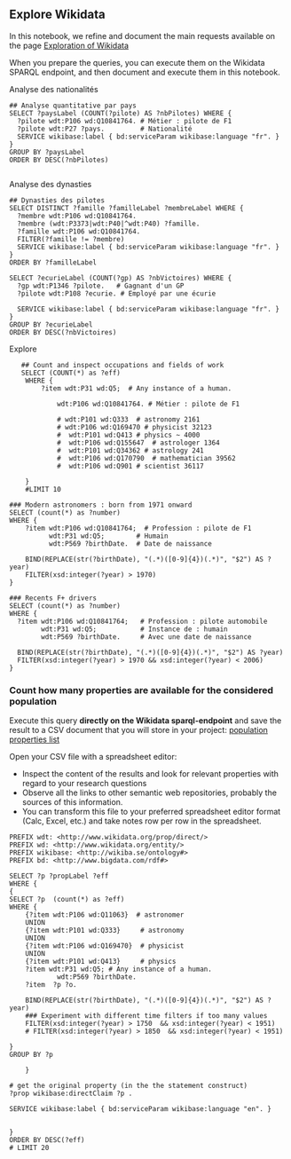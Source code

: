 ## Explore Wikidata

In this notebook, we refine and document the main requests available on the page [Exploration of Wikidata](../documentation/wikidata/Wikidata-exploration.md) 


When you prepare the queries, you can execute them on the Wikidata SPARQL endpoint, and then document and execute them in this notebook.

Analyse des nationalités
```sparql
## Analyse quantitative par pays
SELECT ?paysLabel (COUNT(?pilote) AS ?nbPilotes) WHERE {
  ?pilote wdt:P106 wd:Q10841764. # Métier : pilote de F1
  ?pilote wdt:P27 ?pays.         # Nationalité
  SERVICE wikibase:label { bd:serviceParam wikibase:language "fr". }
}
GROUP BY ?paysLabel
ORDER BY DESC(?nbPilotes)


```
Analyse des dynasties 

```sparql
## Dynasties des pilotes
SELECT DISTINCT ?famille ?familleLabel ?membreLabel WHERE {
  ?membre wdt:P106 wd:Q10841764.
  ?membre (wdt:P3373|wdt:P40|^wdt:P40) ?famille.
  ?famille wdt:P106 wd:Q10841764.
  FILTER(?famille != ?membre)
  SERVICE wikibase:label { bd:serviceParam wikibase:language "fr". }
}
ORDER BY ?familleLabel
```
```sparql
SELECT ?ecurieLabel (COUNT(?gp) AS ?nbVictoires) WHERE {
  ?gp wdt:P1346 ?pilote.   # Gagnant d'un GP
  ?pilote wdt:P108 ?ecurie. # Employé par une écurie

  SERVICE wikibase:label { bd:serviceParam wikibase:language "fr". }
}
GROUP BY ?ecurieLabel
ORDER BY DESC(?nbVictoires)
```


Explore 

```sparql
   ## Count and inspect occupations and fields of work
   SELECT (COUNT(*) as ?eff)
    WHERE {
        ?item wdt:P31 wd:Q5;  # Any instance of a human.

            wdt:P106 wd:Q10841764. # Métier : pilote de F1
        
            # wdt:P101 wd:Q333  # astronomy 2161
            # wdt:P106 wd:Q169470 # physicist 32123
            #  wdt:P101 wd:Q413 # physics ~ 4000
            #  wdt:P106 wd:Q155647  # astrologer 1364
            #  wdt:P101 wd:Q34362 # astrology 241
            #  wdt:P106 wd:Q170790  # mathematician 39562
            #  wdt:P106 wd:Q901 # scientist 36117

    }  
    #LIMIT 10

```

```sparql
### Modern astronomers : born from 1971 onward
SELECT (count(*) as ?number)
WHERE {
    ?item wdt:P106 wd:Q10841764;  # Profession : pilote de F1
          wdt:P31 wd:Q5;        # Humain
          wdt:P569 ?birthDate.  # Date de naissance

    BIND(REPLACE(str(?birthDate), "(.*)([0-9]{4})(.*)", "$2") AS ?year)
    FILTER(xsd:integer(?year) > 1970)
}

```

```sparql
### Recents F+ drivers
SELECT (count(*) as ?number)
WHERE {
  ?item wdt:P106 wd:Q10841764;   # Profession : pilote automobile
        wdt:P31 wd:Q5;           # Instance de : humain
        wdt:P569 ?birthDate.     # Avec une date de naissance

  BIND(REPLACE(str(?birthDate), "(.*)([0-9]{4})(.*)", "$2") AS ?year)
  FILTER(xsd:integer(?year) > 1970 && xsd:integer(?year) < 2006)
}

```
### Count how many properties are available for the considered population

Execute this query **directly on the Wikidata sparql-endpoint** and save the result to a CSV document that you will store in your project: [population properties list](../Wikidata/properties_20250309.csv)


Open your CSV file with a spreadsheet editor:
* Inspect the content of the results and look for relevant properties with regard to your research questions
* Observe all the links to other semantic web repositories, probably the sources of this information.
* You can transform this file to your preferred spreadsheet editor format (Calc, Excel, etc.) and take notes row per row in the spreadsheet.


```sparql
PREFIX wdt: <http://www.wikidata.org/prop/direct/>
PREFIX wd: <http://www.wikidata.org/entity/>
PREFIX wikibase: <http://wikiba.se/ontology#>
PREFIX bd: <http://www.bigdata.com/rdf#>

SELECT ?p ?propLabel ?eff
WHERE {
{
SELECT ?p  (count(*) as ?eff)
WHERE {
    {?item wdt:P106 wd:Q11063}  # astronomer
    UNION
    {?item wdt:P101 wd:Q333}     # astronomy
    UNION
    {?item wdt:P106 wd:Q169470}  # physicist
    UNION
    {?item wdt:P101 wd:Q413}     # physics   
    ?item wdt:P31 wd:Q5; # Any instance of a human.
            wdt:P569 ?birthDate.
    ?item  ?p ?o.

    BIND(REPLACE(str(?birthDate), "(.*)([0-9]{4})(.*)", "$2") AS ?year)
    ### Experiment with different time filters if too many values
    FILTER(xsd:integer(?year) > 1750  && xsd:integer(?year) < 1951)
    # FILTER(xsd:integer(?year) > 1850  && xsd:integer(?year) < 1951)

}
GROUP BY ?p 

    }

# get the original property (in the the statement construct)     
?prop wikibase:directClaim ?p .

SERVICE wikibase:label { bd:serviceParam wikibase:language "en". } 


}  
ORDER BY DESC(?eff)
# LIMIT 20
```

